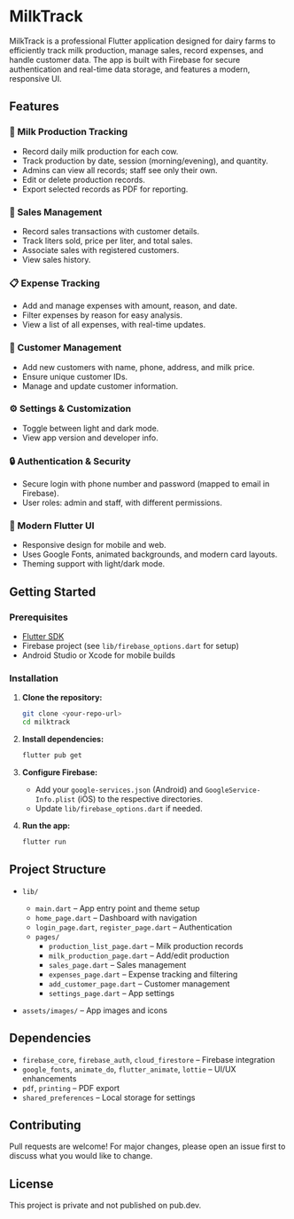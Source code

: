 # MilkTrack

MilkTrack is a professional Flutter application designed for dairy farms to efficiently track milk production, manage sales, record expenses, and handle customer data. The app is built with Firebase for secure authentication and real-time data storage, and features a modern, responsive UI.

## Features

### 🥛 Milk Production Tracking
- Record daily milk production for each cow.
- Track production by date, session (morning/evening), and quantity.
- Admins can view all records; staff see only their own.
- Edit or delete production records.
- Export selected records as PDF for reporting.

### 💸 Sales Management
- Record sales transactions with customer details.
- Track liters sold, price per liter, and total sales.
- Associate sales with registered customers.
- View sales history.

### 📋 Expense Tracking
- Add and manage expenses with amount, reason, and date.
- Filter expenses by reason for easy analysis.
- View a list of all expenses, with real-time updates.

### 👥 Customer Management
- Add new customers with name, phone, address, and milk price.
- Ensure unique customer IDs.
- Manage and update customer information.

### ⚙️ Settings & Customization
- Toggle between light and dark mode.
- View app version and developer info.

### 🔒 Authentication & Security
- Secure login with phone number and password (mapped to email in Firebase).
- User roles: admin and staff, with different permissions.

### 📱 Modern Flutter UI
- Responsive design for mobile and web.
- Uses Google Fonts, animated backgrounds, and modern card layouts.
- Theming support with light/dark mode.

## Getting Started

### Prerequisites
- [Flutter SDK](https://flutter.dev/docs/get-started/install)
- Firebase project (see `lib/firebase_options.dart` for setup)
- Android Studio or Xcode for mobile builds

### Installation

1. **Clone the repository:**
   ```bash
   git clone <your-repo-url>
   cd milktrack
   ```

2. **Install dependencies:**
   ```bash
   flutter pub get
   ```

3. **Configure Firebase:**
   - Add your `google-services.json` (Android) and `GoogleService-Info.plist` (iOS) to the respective directories.
   - Update `lib/firebase_options.dart` if needed.

4. **Run the app:**
   ```bash
   flutter run
   ```

## Project Structure

- `lib/`
  - `main.dart` – App entry point and theme setup
  - `home_page.dart` – Dashboard with navigation
  - `login_page.dart`, `register_page.dart` – Authentication
  - `pages/`
    - `production_list_page.dart` – Milk production records
    - `milk_production_page.dart` – Add/edit production
    - `sales_page.dart` – Sales management
    - `expenses_page.dart` – Expense tracking and filtering
    - `add_customer_page.dart` – Customer management
    - `settings_page.dart` – App settings

- `assets/images/` – App images and icons

## Dependencies

- `firebase_core`, `firebase_auth`, `cloud_firestore` – Firebase integration
- `google_fonts`, `animate_do`, `flutter_animate`, `lottie` – UI/UX enhancements
- `pdf`, `printing` – PDF export
- `shared_preferences` – Local storage for settings

## Contributing

Pull requests are welcome! For major changes, please open an issue first to discuss what you would like to change.

## License

This project is private and not published on pub.dev.
